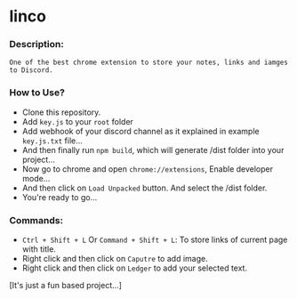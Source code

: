# linco

### Description:

```
One of the best chrome extension to store your notes, links and iamges to Discord.
```

### How to Use?

- Clone this repository.
- Add `key.js` to your `root` folder
- Add webhook of your discord channel as it explained in example `key.js.txt` file...
- And then finally run `npm build`, which will generate /dist folder into your project...
- Now go to chrome and open `chrome://extensions`, Enable developer mode...
- And then click on `Load Unpacked` button. And select the /dist folder.
- You're ready to go...

### Commands:

- `Ctrl + Shift + L` Or `Command + Shift + L`: To store links of current page with title.
-  Right click and then click on `Caputre` to add image.
-  Right click and then click on `Ledger` to add your selected text.

[It's just a fun based project...]
